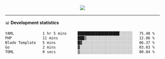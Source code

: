 <h3 align="center">
  <a href="https://github.com/hwalker928">
      <img src="https://github-profile-trophy.vercel.app/?username=hwalker928&no-bg=true&no-frame=true">
  </a>
</h3>


<hr>

📊 **Development statistics**

<!--START_SECTION:waka-->

```txt
YAML             1 hr 5 mins     ███████████████████░░░░░░   75.40 %
PHP              11 mins         ███▒░░░░░░░░░░░░░░░░░░░░░   12.86 %
Blade Template   5 mins          █▓░░░░░░░░░░░░░░░░░░░░░░░   06.37 %
Go               2 mins          ▓░░░░░░░░░░░░░░░░░░░░░░░░   03.03 %
TOML             0 secs          ▒░░░░░░░░░░░░░░░░░░░░░░░░   00.84 %
```

<!--END_SECTION:waka-->
